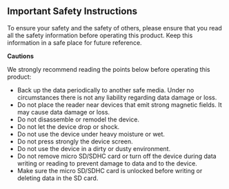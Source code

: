 ## Important Safety Instructions

To ensure your safety and the safety of others, please ensure that you read all the safety information before operating this product.
Keep this information in a safe place for future reference.

**Cautions**

We strongly recommend reading the points below before operating this product:
- Back up the data periodically to another safe media. Under no circumstances there is not any liability regarding data damage or loss.
- Do not place the reader near devices that emit strong magnetic fields. It may cause data damage or loss.
- Do not disassemble or remodel the device.
- Do not let the device drop or shock.
- Do not use the device under heavy moisture or wet.
- Do not press strongly the device screen.
- Do not use the device in a dirty or dusty environment.
- Do not remove micro SD/SDHC card or turn off the device during data writing or reading to prevent damage to data and to the device.
- Make sure the micro SD/SDHC card is unlocked before writing or deleting data in the SD card.
